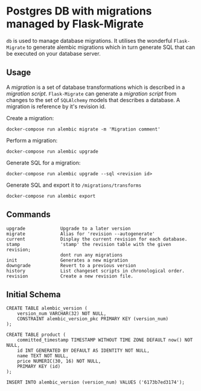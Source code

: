 # Postgres DB with migrations managed by Flask-Migrate

`db` is used to manage database migrations. It utilises the wonderful `Flask-Migrate` to generate alembic migrations which in turn generate SQL that can be executed on your database server.

## Usage

A _migration_ is a set of database transformations which is described in a _migration script_. `Flask-Migrate` can generate a _migration script_ from changes to the set of `SQLAlchemy` models that describes a database. A migration is reference by it's revision id.

Create a migration:

    docker-compose run alembic migrate -m 'Migration comment'

Perform a migration:

    docker-compose run alembic upgrade

Generate SQL for a migration:

    docker-compose run alembic upgrade --sql <revision id>

Generate SQL and export it to `/migrations/transforms`

    docker-compose run alembic export

## Commands

    upgrade             Upgrade to a later version
    migrate             Alias for 'revision --autogenerate'
    current             Display the current revision for each database.
    stamp               'stamp' the revision table with the given revision;
                        dont run any migrations
    init                Generates a new migration
    downgrade           Revert to a previous version
    history             List changeset scripts in chronological order.
    revision            Create a new revision file.


## Initial Schema

    CREATE TABLE alembic_version (
        version_num VARCHAR(32) NOT NULL,
        CONSTRAINT alembic_version_pkc PRIMARY KEY (version_num)
    );

    CREATE TABLE product (
        committed_timestamp TIMESTAMP WITHOUT TIME ZONE DEFAULT now() NOT NULL,
        id INT GENERATED BY DEFAULT AS IDENTITY NOT NULL,
        name TEXT NOT NULL,
        price NUMERIC(30, 16) NOT NULL,
        PRIMARY KEY (id)
    );

    INSERT INTO alembic_version (version_num) VALUES ('6173b7ed3174');
